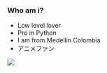 
<h3> Who am i? </h3>
<ul>
    <li> Low level lover </li>
    <li> Pro in Python </li>
    <li> I am from Medellin Colombia </li>
    <li> アニメファン </li>
</ul>
<img src="https://i.kym-cdn.com/photos/images/newsfeed/001/053/010/388.gif">

<!--
**Deepzirox/Deepzirox** is a ✨ _special_ ✨ repository because its `README.md` (this file) appears on your GitHub profile.

Here are some ideas to get you started:

- 🔭 I’m currently working on ...
- 🌱 I’m currently learning ...
- 👯 I’m looking to collaborate on ...
- 🤔 I’m looking for help with ...
- 💬 Ask me about ...
- 📫 How to reach me: ...
- 😄 Pronouns: ...
- ⚡ Fun fact: ...
-->

